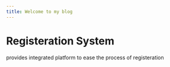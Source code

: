 ```yaml
---
title: Welcome to my blog
---
```


# Registeration System
provides integrated platform to ease the process of registeration
